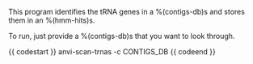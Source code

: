 This program identifies the tRNA genes in a %(contigs-db)s and stores them in an %(hmm-hits)s. 

To run, just provide a %(contigs-db)s that you want to look through. 

{{ codestart }}
anvi-scan-trnas -c CONTIGS_DB
{{ codeend }}


